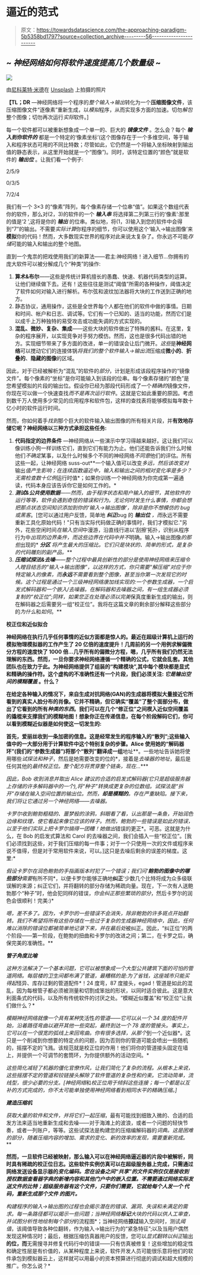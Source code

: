 # 逼近的范式

> 原文：<https://towardsdatascience.com/the-approaching-paradigm-5b5358bd1797?source=collection_archive---------56----------------------->

## ~ *神经网络如何将软件速度提高几个数量级* ~

![](img/6e5e344e7cc2dfbe51d3f25aacdec6d8.png)

由[尼科莱特·米德](https://unsplash.com/@nmeade?utm_source=unsplash&utm_medium=referral&utm_content=creditCopyText)在 [Unsplash](https://unsplash.com/s/photos/quilt?utm_source=unsplash&utm_medium=referral&utm_content=creditCopyText) 上拍摄的照片

**【TL；DR** —神经网络将一个程序的*整个输入→输出*转化为一个**压缩图像文件**，该压缩图像文件“逐像素”重新生成，以*模拟*程序，从而实现多方面的加速。切勿*解包*整个图像；切勿再次运行*实际*软件。]

每一个软件都可以被重新想象成一个单一的、巨大的 ***镜像文件*** 。怎么会？每个 ***输入到你软件的*** 都是一个特定的‘像素坐标’(这个图像存在于一个多维空间，等于输入和程序状态可用的不同比特数；尽管如此，它仍然是一个将输入坐标映射到输出值的静态表示，从这里开始就是一个“图像”)。同时，该特定位置的“颜色”就是软件的 ***输出位*** 。让我们看一个例子:

2/5/9

0/3/5

7/2/4

我们有一个 3×3 的“像素”阵列，每个像素存储一个位串“值”。如果这个数组代表你的软件，那么对(2，3)的软件的一个 ***输入串*** 将选择第二列第三行的‘像素’:那里的值是‘2 ’,这将是你的 ***输出*** 的位串。类似地，将(1，3)输入到您的软件中会得到“7”的输出。不需要*实际计算*你程序的细节，你可以使用这个‘输入→输出图像’来**模拟**你的代码！然而，大多数现实世界的程序对此来说太复杂了。你永远不可能*存储*可能的输入和输出的整个地图。

直到一个鬼祟的把戏使用我们的新算法——君主:神经网络！进入细节…你拥有的庞大软件可以被分解成几个“种类”的操作:

1.  **算术&布尔**——这些是传统计算机擅长的愚蠢、快速、机器代码类型的运算。让他们继续做下去。还有！这些往往是测试“阈值”所需的各种操作，阈值决定了软件如何对输入进行解析。布尔弦和波纹加法器将大块的工作送到正确的地方。
2.  静态协议，通用操作，这些是全世界每个人都在他们的软件中做的事情。日期和时间、帐户和日志、调试等。它们有一个已知的、适当的功能，然而它们是以成千上万种独特的易受攻击或功能失调的方式实现的。
3.  **混乱、微妙、复杂、集成**——这些大块的软件做出了特殊的酱料。在这里，复杂的程序展开，以实现竞争对手努力模仿。然而，这也是很多代码出错的地方。实现细节带来了多方面的改进，单一的错误会让后门微开。*这些*是**神经网络**可以搅动它们的连接体锅*将我们的整个软件输入→输出流*压缩成**微小的**、**折叠的**、**隐藏的图像**的区域。

因此，对于已经被解析为“混乱”的软件的*部分*，计划是形成该段程序操作的“镜像文件”。每个像素的“坐标”是你可能输入到该段的位串。每个像素存储的“颜色”是您希望模拟的片段的输出位。假设你已经为那段代码形成了一个*精确的*镜像文件，你现在可以做一个快速查找*而不是再次运行软件*。这就是它如此重要的原因。考虑到数千万人使用多少常见的应用程序和软件包，这样的查找表将能够模拟每年数十亿小时的软件运行时间。

然而，你如何着手*找到*那个巨大的软件输入输出图像的所有相关片段，并**有效地存储它呢？神经网络以三种方式承担这些任务:**

1.  **代码指定的边界条件** —神经网络从一些演示中学习得越来越好。这让我们可以像训练小狗一样训练它们，直到它们有能力为止。他们还能告诉我们什么时候他们*不确定*某事，以及什么时候多个不同的神经网络*不同意*他们的评估。所有这些一起，让神经网络 suss-out**一个输入值可以改变*多远，然后该改变对*输出*值产生影响；在连续函数逼近中，输入和输出之间的相对变化率是多少？无需检查数十亿例*运行时值*；如果你训练一个神经网络为你完成第一遍通读，代码本身应该告诉你它是如何工作的。*
2.  ***测试&公共使用数据**——然而，由于程序状态和用户输入的细节，其他软件的运行等等，软件会遇到奇怪的错误和行为。无论何时发生什么事情，你都会想把那点状态空间知识添加到你的‘输入→输出图像’，*除非是你不想*模仿的 bug 或黑客*。[您可以通过用户反馈，简单地 ***纠正***bug 的 ***输出位*** *，而*永远不需要重新工具化原始代码！"只有当实际代码做正确的事情时，我们才模拟它."另外，花些空闲时间*在输入空间*中漫游，沿直线行进以‘刮擦’拓扑，识别从程序行为中*出现的边界条件，而这些边界在代码中并不*明确。输入→输出图像*的那些*出现的* ***分区*** *将产生最大的压缩比。它们只是块状的、简单的形式，是复杂的代码雕刻的副产品。***
3.  ****压缩试探法&去噪**——整个过程中最具创新性的部分是使用神经网络来压缩令人瞠目结舌的“输入→输出图像”，以这样的方式，你只需要“解压缩”*对应于你特定输入的像素*，而**永远**不需要看到整个图像，*甚至*当你第一次发现它的时候。这个过程是通过一个三级神经网络康加线实现的:一个参数生成器，一个启发式解码器和一个嵌入/去噪器。在解码器和去噪器之间，有一组生成器必须复制的“校正位”;同样，如果您正在处理必须以*完美*保真度重新生成的输出，则在解码器之后需要另一组“校正位”。我将在这篇文章的剩余部分解释这些部分的*为什么*和*如何*。**

****校正位和近似拟合****

**神经网络在执行几乎任何事情的近似方面都是惊人的。最近在超级计算机上运行的模拟物理模拟器的工作产生了 20 亿倍的速度提升！几周前的另一个用例求解偏微分方程的速度快了 1000 倍…几乎所有的偏微分方程，嗯，几乎所有我们仍然无法理解的东西。然而，一旦你要求神经网络遵循一个精确的公式，它就会乱套。其他团队也在致力于此。为神经网络提供了组装的“构建模块”,其中每个模块都是显式和精确的操作符。这个虚构的不准确性还有一个片段，我们必须关注: ***它是输出空间的模糊覆盖*** 。什么？**

**在给定各种输入的情况下，来自生成对抗网络(GAN)的生成器将模拟大量接近它所看到的真实人脸分布的肖像。它并不精确，但它确实“覆盖”了整个面部分布，**做出了它看到的所有*种类的东西*。我们可以在几个“修正位”之间楔入近似空间覆盖的撬棍来支撑我们的模糊地图！想象你正在传递信息，在每个阶段解码它们，你可以看到模糊近似器是如何使这一切发生的:****

**首先，爱丽丝收到一条加密的信息。这是经常发生的程序输入的“散列”;这些输入值中的一大部分用于计算软件中这个特别复杂的步骤。Alice 使用她的“解码器环”(我们的“参数生成器”)将那个“散列”翻译成一组**地址**。一些地址告诉她将使用哪些*试探法和种子*，然后是她需要改变的位的*，接着是*去噪器的地址*，最后是任何其他的*最终校正位。整个配方将贯穿整个链条，现在…****

*因此，Bob 收到消息并取出 Alice 建议的合适的启发式解码器(它只是超级服务器上存储的许多解码器中的一个),将“种子”转换成更复杂的位数组。试探法是“拆开”存储在输入空间位置的输出位。然而，**却是模糊的**。存在严重缺陷。接下来，我们将让它通过另一个神经网络——去噪器。*

*卡罗尔收到鲍勃粗糙的、噩梦般的涂鸦，斜眼看了看，认出那是一条鱼，开始润色边缘和纹理，使它看起来像它应该的样子。然而，鲍勃的一些错误是如此的错误，以至于他们实际上把卡罗尔搞得一团糟！她做出*错误的更正*。可恶。这就是为什么，在 Bob 的启发式算法和 Carol 的去噪器之间，我们会插入一些“校正位”。[我们必须找到这些，对于我们压缩的每一件事；对于一个只使用一次的文件或程序来说不值得，但是对于常用软件来说，可以。]这只是去噪后剩余的误差的梯度。这里:*

*假设卡罗尔在润色鲍勃的手指画版本时犯了一个错误；我们问'**鲍勃的图像中的哪些部分**需要*有所不同*，以便卡罗尔能够正确地**纠正**'少数几个比特将成为众多级联误解的来源；纠正它们，并将翻转的部分存储为稀疏向量。现在，下一次有人送鲍勃那个“种子”时，他会犯同样的错误，*你会纠正那些繁琐的部分*，然后卡罗尔的润色会很顺利！完美:)*

*嗯，差不多了。因为，卡罗尔的一些错误不会消失，除非鲍勃的许多斑点开始翻转。我们不希望将所有这些存储在一些过于复杂的生成器神经网络中，因此，任何难以消除的错误位都被简单地记录下来，并在最后处*被纠正。因此，“纠正位”的两个阶段——第一阶段，在鲍勃的扭曲和卡罗尔的改进之间；第二，在卡罗之后，确保完美的准确性。**

***管子角度比喻***

*这种方法解决了一个基本问题，它可以被想象成一个大型公共建筑下面的可怕的管道网络。每层楼的卫生间都布满了管道，最糟糕的是:为了省钱，这座城市只能买得起*怪异、库存过剩的管道配件*！24 度弯，87 度接头，egad！管道是如此的混乱，因为每根管子都必须被测量和切割成笨拙的形状，以同时适合彼此。这是意大利面条式的代码，以及所有传统软件的讨厌之处。“模糊近似覆盖”和“校正位”让我们做什么？*

*模糊神经网络就像一个具有某种*灵活性*的管道——它可以从一个 34 度的配件开始，沿着路径弯曲以避开其他一些突起，最终到达一个 78 度的管接头。事实上，它可以在一个很宽的弧线上来回弯曲。你有很多选择，从那个*到一个近似器*。这只是一个削减到你想要的特定点的问题，因为否则你的管道可能会喷出一些随机的，摇摆不定的飞溅。该规范就是校正位的作用！他们将你的管道接头固定在墙上，并提供一个可调节的套筒环，为你提供额外的活动空间。*

*这些简化减轻了机器的僵化官僚作风，让我们简化了复杂的流程。从根本上来说，这些摇摆不定的管道和铰链接头解除了软件管道的复杂性和约束。它流动简单，流线型，很少必要的分支。[神经网络*和*校正位用于倾斜这些连接；每一个都是以互补的方式完成的，你不太可能单独使用神经网络看到相同水平的精确压缩。]*

***建造压缩机***

*获取大量的软件和文件，并将它们一起压缩*，最有可能找到细致入微的、合适的启发方法来适当地重新生成和去噪——对于海滩上的波浪，或者一个问题的轻快节奏，或者一列账户，等等。这些试探法是构建您的压缩编解码器的*词典。这是困难的部分，随着压缩内容的增加、需求的变化、新的效率的发现，需要重新完成。***

**然而，一旦软件已经被映射，那么输入可以在神经网络逼近器的片段中被解析，同时具有稀疏的校正位日志。这些软件实例仿真可以在超级服务器上完成，只需通过网络发送设备显示器的*变化编码。您在设备之间“共享”的文件实例仅仅是接收到授权数据查看器字典的新增内容和其他门户中的嵌入位置。不需要通过网络实际发送文件的比特；超级服务器有这个文件，只要你们需要，它就给每个人发一个 ***代码，重新生成那个文件*** 的图片。***

*构建程序的输入→输出图的过程也会揭示潜在的错误、漏洞、失误和未满足的需求。每一条路径都可以揭示一些问题；当神经网络**标记**大块的代码以供人工审查，并试图分析性地绘制每个部分*的流程图*；当神经网络**掠过**输入空间时，测试*阈值*，该阈值导致各种位翻转，作为输入→输出行为的“紧急特征”;以及当用户偶然发现这种情况时；最后，根据压缩仿真器用户的反馈，您可以*显式翻转以纠正*输出**的位，而**无需搜寻并修复代码行中的错误——只有仿真被修复！这些增加的稳定性和确定性层是有价值的，从某种程度上来说，软件开发人员可能很乐意将他们的软件承包到模拟器云上，这样就可以用最小的资本预算进行彻底的调试和超大规模的推广。你怎么说？*